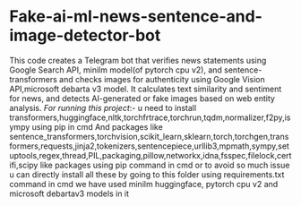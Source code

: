 # Fake-ai-ml-news-sentence-and-image-detector-bot
This code creates a Telegram bot that verifies news statements using Google Search API, minilm model(of pytorch cpu v2), and sentence-transformers and checks images for authenticity using Google Vision API,microsoft debarta v3 model. It calculates text similarity and sentiment for news, and detects AI-generated or fake images based on web entity analysis.
*For running this project*:-
u need to install transformers,huggingface,nltk,torchfrtrace,torchrun,tqdm,normalizer,f2py,isympy using pip in cmd
And packages like sentence_transformers,torchvision,scikit_learn,sklearn,torch,torchgen,transformers,requests,jinja2,tokenizers,sentencepiece,urllib3,mpmath,sympy,setuptools,regex,thread,PIL,packaging,pillow,networkx,idna,fsspec,filelock,certifi,scipy like packages using pip command in cmd
or to avoid so much issue u can directly install all these by going to this folder using requirements.txt command in cmd 
we have used minilm huggingface, pytorch cpu v2 and microsoft debartav3 models in it
